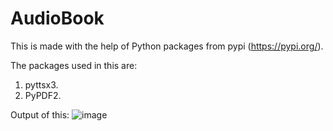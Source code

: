 # AudioBook
This is made with  the help of Python packages from pypi (https://pypi.org/).

The packages  used in this are: 
1. pyttsx3.
2. PyPDF2.

Output of this:
![image](https://user-images.githubusercontent.com/77974484/120605537-c88a8c80-c46b-11eb-8cdc-01c3f2589a73.png)
